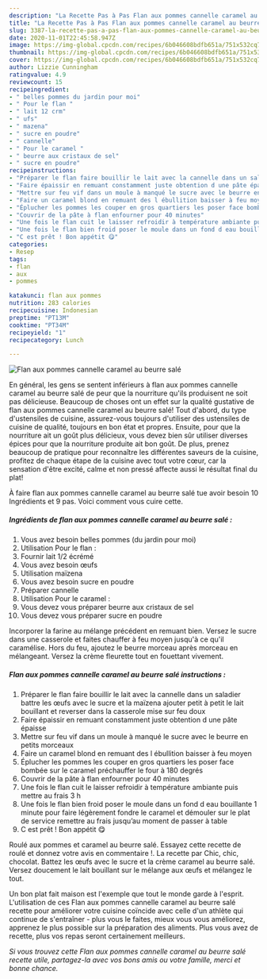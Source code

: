 ```yaml
---
description: "La Recette Pas à Pas Flan aux pommes cannelle caramel au beurre salé"
title: "La Recette Pas à Pas Flan aux pommes cannelle caramel au beurre salé"
slug: 3387-la-recette-pas-a-pas-flan-aux-pommes-cannelle-caramel-au-beurre-sale
date: 2020-11-01T22:45:58.947Z
image: https://img-global.cpcdn.com/recipes/6b046608bdfb651a/751x532cq70/flan-aux-pommes-cannelle-caramel-au-beurre-sale-photo-principale-de-la-recette.jpg
thumbnail: https://img-global.cpcdn.com/recipes/6b046608bdfb651a/751x532cq70/flan-aux-pommes-cannelle-caramel-au-beurre-sale-photo-principale-de-la-recette.jpg
cover: https://img-global.cpcdn.com/recipes/6b046608bdfb651a/751x532cq70/flan-aux-pommes-cannelle-caramel-au-beurre-sale-photo-principale-de-la-recette.jpg
author: Lizzie Cunningham
ratingvalue: 4.9
reviewcount: 15
recipeingredient:
- " belles pommes du jardin pour moi"
- " Pour le flan "
- " lait 12 crm"
- " ufs"
- " mazena"
- " sucre en poudre"
- " cannelle"
- " Pour le caramel "
- " beurre aux cristaux de sel"
- " sucre en poudre"
recipeinstructions:
- "Préparer le flan faire bouillir le lait avec la cannelle dans un saladier battre les œufs avec le sucre et la maïzena ajouter petit à petit le lait bouillant et reverser dans la casserole mise sur feu doux"
- "Faire épaissir en remuant constamment juste obtention d une pâte épaisse"
- "Mettre sur feu vif dans un moule à manqué le sucre avec le beurre en petits morceaux"
- "Faire un caramel blond en remuant des l ébullition baisser à feu moyen"
- "Éplucher les pommes les couper en gros quartiers les poser face bombée sur le caramel préchauffer le four à 180 degrés"
- "Couvrir de la pâte à flan enfourner pour 40 minutes"
- "Une fois le flan cuit le laisser refroidir à température ambiante puis mettre au frais 3 h"
- "Une fois le flan bien froid poser le moule dans un fond d eau bouillante 1 minute pour faire légèrement fondre le caramel et démouler sur le plat de service remettre au frais jusqu’au moment de passer à table"
- "C est prêt ! Bon appétit 😋"
categories:
- Resep
tags:
- flan
- aux
- pommes

katakunci: flan aux pommes 
nutrition: 283 calories
recipecuisine: Indonesian
preptime: "PT13M"
cooktime: "PT34M"
recipeyield: "1"
recipecategory: Lunch

---
```



![Flan aux pommes cannelle caramel au beurre salé](https://img-global.cpcdn.com/recipes/6b046608bdfb651a/751x532cq70/flan-aux-pommes-cannelle-caramel-au-beurre-sale-photo-principale-de-la-recette.jpg)

En général, les gens se sentent inférieurs à flan aux pommes cannelle caramel au beurre salé de peur que la nourriture qu'ils produisent ne soit pas délicieuse. Beaucoup de choses ont un effet sur la qualité gustative de flan aux pommes cannelle caramel au beurre salé! Tout d'abord, du type d'ustensiles de cuisine, assurez-vous toujours d'utiliser des ustensiles de cuisine de qualité, toujours en bon état et propres. Ensuite, pour que la nourriture ait un goût plus délicieux, vous devez bien sûr utiliser diverses épices pour que la nourriture produite ait bon goût. De plus, prenez beaucoup de pratique pour reconnaître les différentes saveurs de la cuisine, profitez de chaque étape de la cuisine avec tout votre cœur, car la sensation d'être excité, calme et non pressé affecte aussi le résultat final du plat!

<!--inarticleads1-->

À faire flan aux pommes cannelle caramel au beurre salé tue avoir besoin 10 Ingrédients et 9 pas. Voici comment vous cuire cette.

##### Ingrédients de flan aux pommes cannelle caramel au beurre salé :

1. Vous avez besoin  belles pommes (du jardin pour moi)
1. Utilisation  Pour le flan :
1. Fournir  lait 1/2 écrémé
1. Vous avez besoin  œufs
1. Utilisation  maïzena
1. Vous avez besoin  sucre en poudre
1. Préparer  cannelle
1. Utilisation  Pour le caramel :
1. Vous devez vous préparer  beurre aux cristaux de sel
1. Vous devez vous préparer  sucre en poudre


Incorporer la farine au mélange précédent en remuant bien. Versez le sucre dans une casserole et faites chauffer à feu moyen jusqu&#39;à ce qu&#39;il caramélise. Hors du feu, ajoutez le beurre morceau après morceau en mélangeant. Versez la crème fleurette tout en fouettant vivement. 

<!--inarticleads2-->

##### Flan aux pommes cannelle caramel au beurre salé instructions :

1. Préparer le flan faire bouillir le lait avec la cannelle dans un saladier battre les œufs avec le sucre et la maïzena ajouter petit à petit le lait bouillant et reverser dans la casserole mise sur feu doux
1. Faire épaissir en remuant constamment juste obtention d une pâte épaisse
1. Mettre sur feu vif dans un moule à manqué le sucre avec le beurre en petits morceaux
1. Faire un caramel blond en remuant des l ébullition baisser à feu moyen
1. Éplucher les pommes les couper en gros quartiers les poser face bombée sur le caramel préchauffer le four à 180 degrés
1. Couvrir de la pâte à flan enfourner pour 40 minutes
1. Une fois le flan cuit le laisser refroidir à température ambiante puis mettre au frais 3 h
1. Une fois le flan bien froid poser le moule dans un fond d eau bouillante 1 minute pour faire légèrement fondre le caramel et démouler sur le plat de service remettre au frais jusqu’au moment de passer à table
1. C est prêt ! Bon appétit 😋


Roulé aux pommes et caramel au beurre salé. Essayez cette recette de roulé et donnez votre avis en commentaire !. La recette par Chic, chic, chocolat. Battez les œufs avec le sucre et la crème caramel au beurre salé. Versez doucement le lait bouillant sur le mélange aux œufs et mélangez le tout. 

<!--inarticleads1-->

<p>
Un bon plat fait maison est l'exemple que tout le monde garde à l'esprit. L'utilisation de ces Flan aux pommes cannelle caramel au beurre salé recette pour améliorer votre cuisine coïncide avec celle d'un athlète qui continue de s'entraîner - plus vous le faites, mieux vous vous améliorez, apprenez le plus possible sur la préparation des aliments. Plus vous avez de recette, plus vos repas seront certainement meilleurs.
</p>

<p>
<i>Si vous trouvez cette Flan aux pommes cannelle caramel au beurre salé recette utile, partagez-la avec vos bons amis ou votre famille, merci et bonne chance.</i>
</p>
